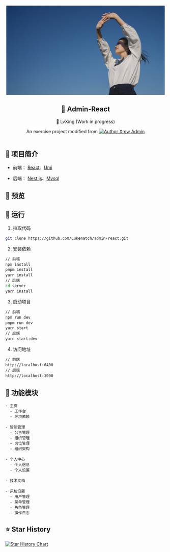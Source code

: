 <!-- ![110b3adc405d89fd5f4c0c386585d5f9--1723280224](./admin_web/public/110b3adc405d89fd5f4c0c386585d5f9--1723280224.png) -->
<p align = "center">
<img src="./admin_web/public/110b3adc405d89fd5f4c0c386585d5f9--1723280224.png"  height="280" />
</p>
<div align="center">
<h2>🔆 Admin-React</h2>
<p font-size="24px">🧳 LvXing (Work in progress)</p>
An exercise project modified from <a href="https://github.com/baiwumm/Xmw-Admin">
<img src="https://pic.imge.cc/2024/08/14/66bc639a80d81.ico" alt="Author" width="12px">
Xmw Admin
</a>
</div>
<br>

## 🚩 项目简介
-  前端： [React](https://react.dev/)、[Umi](https://umijs.org/)


-  后端： [Nest.js](https://docs.nestjs.cn/)、[Mysql](https://www.mysql.com/)


## 🚩 预览
<!-- -  [预览地址](https://lvxing.saicaca.com/) -->

## 🚩 运行

1. 拉取代码
```bash
git clone https://github.com/Lukematch/admin-react.git
```
2. 安装依赖
```bash
// 前端
npm install
pnpm install
yarn install
// 后端
cd server
yarn install
```
3. 启动项目
```bash
// 前端
npm run dev
pnpm run dev
yarn start
// 后端
yarn start:dev
```
4. 访问地址
```bash
// 前端
http://localhost:6400
// 后端
http://localhost:3000
```
## 🚩 功能模块
```
- 主页
  - 工作台
  - 环境依赖

- 智能管理
  - 公告管理
  - 组织管理
  - 岗位管理
  - 组织架构

- 个人中心
  - 个人信息
  - 个人设置

- 技术文档

- 系统设置
  - 用户管理
  - 菜单管理
  - 角色管理
  - 操作日志

```

## ⭐ Star History

[![Star History Chart](https://api.star-history.com/svg?repos=Lukematch/LvXing&type=Timeline)](https://star-history.com/#Lukematch/LvXing&Timeline)